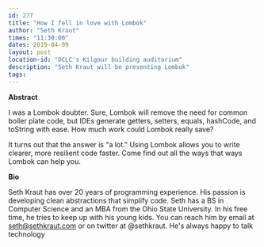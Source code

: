 ```yaml
---
id: 277
title: "How I fell in love with Lombok"
author: "Seth Kraut"
times: "11:30:00"
dates: 2019-04-09
layout: post
location-id: "OCLC's Kilgour building auditorium"  
description: "Seth Kraut will be presenting Lombok"
tags: 
---
```

**Abstract**

I was a Lombok doubter. Sure, Lombok will remove the need for common boiler plate code, but IDEs generate getters, setters, equals, hashCode, and toString with ease. How much work could Lombok really save?

It turns out that the answer is "a lot." Using Lombok allows you to write clearer, more resilient code faster. Come find out all the ways that ways Lombok can help you.

**Bio**

Seth Kraut has over 20 years of programming experience. His passion is developing clean abstractions that simplify code. Seth has a BS in Computer Science and an MBA from the Ohio State University. In his free time, he tries to keep up with his young kids. You can reach him by email at seth@sethkraut.com or on twitter at @sethkraut. He's always happy to talk technology